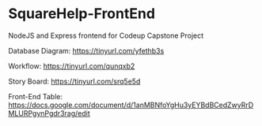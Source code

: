 # SquareHelp-FrontEnd
NodeJS and Express frontend for Codeup Capstone Project

Database Diagram:
https://tinyurl.com/yfethb3s

Workflow:
https://tinyurl.com/qunqxb2

Story Board: 
https://tinyurl.com/srq5e5d

Front-End Table: 
https://docs.google.com/document/d/1anMBNfoYgHu3yEYBdBCedZwyRrDMLURPgynPgdr3rag/edit

